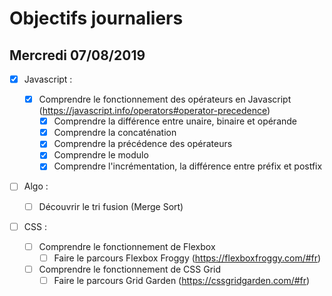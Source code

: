 # Objectifs journaliers

## Mercredi 07/08/2019

- [x] Javascript :

  - [x] Comprendre le fonctionnement des opérateurs en Javascript (https://javascript.info/operators#operator-precedence)
    - [x] Comprendre la différence entre unaire, binaire et opérande
    - [x] Comprendre la concaténation
    - [x] Comprendre la précédence des opérateurs
    - [x] Comprendre le modulo
    - [x] Comprendre l'incrémentation, la différence entre préfix et postfix

- [ ] Algo :

  - [ ] Découvrir le tri fusion (Merge Sort)

- [ ] CSS :
  - [ ] Comprendre le fonctionnement de Flexbox
    - [ ] Faire le parcours Flexbox Froggy (https://flexboxfroggy.com/#fr)
  - [ ] Comprendre le fonctionnement de CSS Grid
    - [ ] Faire le parcours Grid Garden (https://cssgridgarden.com/#fr)
